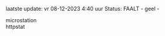 laatste update: 
vr 08-12-2023  4:40   uur 
Status: FAALT - geel - 
<div class="service R">microstation</div><div class="service G">httpstat</div>